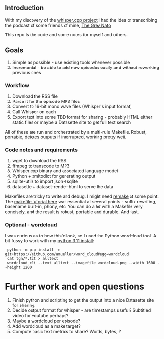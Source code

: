 ## Introduction

With my discovery of the [whisper.cpp project](https://github.com/ggerganov/whisper.cpp)
I had the idea of transcribing the podcast of some friends of mine, 
[The Grey Nato](https://thegreynato.com/)

This repo is the code and some notes for myself and others.

## Goals

1. Simple as possible - use existing tools whenever possible
2. Incremental - be able to add new episodes easily and without reworking previous ones

### Workflow

1. Download the RSS file
2. Parse it for the episode MP3 files
3. Convert to 16-bit mono wave files (Whisper's input format)
4. Call Whisper on each
5. Export text into some TBD format for sharing - probably HTML either static files
or maybe a Datasette site to get full text search.

All of these are run and orchestrated by a multi-rule Makefile. Robust, portable, deletes
outputs if interrupted, working pretty well. 

### Code notes and requirements

1. wget to download the RSS
2. ffmpeg to transcode to MP3
3. Whisper.cpp binary and associated language model
4. Python + xmltodict for generating output
5. sqlite-utils to import json->sqlite
5. datasette + dataset-render-html to serve the data

Makefiles are tricky to write and debug. I might need [remake](https://remake.readthedocs.io/en/latest/) at some point. The [makefile tutorial here](https://makefiletutorial.com/) was essential at several points - suffix rewriting, basename built-in, phony, etc. You can do a _lot_ with a Makefile very concisely, and the result is robust, portable and durable. And fast.

### Optional - wordcloud

I was curious as to how this'd look, so I used the Python wordcloud tool. A bit fussy
to work with my [python 3.11 install](https://github.com/amueller/word_cloud/issues/708):

	 python -m pip install -e git+https://github.com/amueller/word_cloud#egg=wordcloud
	 cat tgn/*.txt > alltext
	 wordcloud_cli --text alltext --imagefile wordcloud.png --width 1600 --height 1200


# Further work and open questions

1. Finish python and scripting to get the output into a nice Datasette site for sharing.
2. Decide output format for whisper - are timestamps useful? Subtitled video for youtube perhaps?
3. Maybe a wordcloud per episode?
4. Add wordcloud as a make target?
5. Compute basic text metrics to share? Words, bytes, ?
